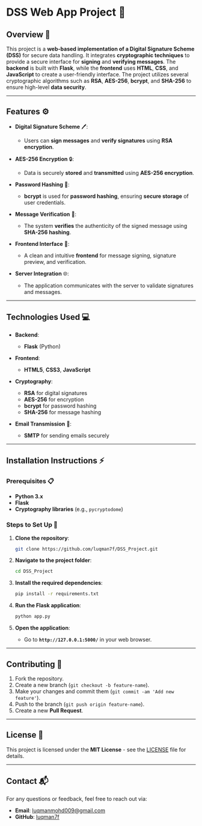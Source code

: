 # **DSS Web App Project** 🚀

## **Overview** 📜

This project is a **web-based implementation of a Digital Signature Scheme (DSS)** for secure data handling. It integrates **cryptographic techniques** to provide a secure interface for **signing** and **verifying messages**. The **backend** is built with **Flask**, while the **frontend** uses **HTML**, **CSS**, and **JavaScript** to create a user-friendly interface. The project utilizes several cryptographic algorithms such as **RSA**, **AES-256**, **bcrypt**, and **SHA-256** to ensure high-level **data security**.

---

## **Features** ⚙️

- **Digital Signature Scheme** 🖊️:  
  - Users can **sign messages** and **verify signatures** using **RSA encryption**.

- **AES-256 Encryption** 🔒:  
  - Data is securely **stored** and **transmitted** using **AES-256 encryption**.

- **Password Hashing** 🔑:  
  - **bcrypt** is used for **password hashing**, ensuring **secure storage** of user credentials.

- **Message Verification** 🧐:  
  - The system **verifies** the authenticity of the signed message using **SHA-256 hashing**.

- **Frontend Interface** 🎨:  
  - A clean and intuitive **frontend** for message signing, signature preview, and verification.

- **Server Integration** 🌐:  
  - The application communicates with the server to validate signatures and messages.

---

## **Technologies Used** 💻

- **Backend**:  
  - **Flask** (Python)

- **Frontend**:  
  - **HTML5**, **CSS3**, **JavaScript**

- **Cryptography**:  
  - **RSA** for digital signatures  
  - **AES-256** for encryption  
  - **bcrypt** for password hashing  
  - **SHA-256** for message hashing

- **Email Transmission** 📧:  
  - **SMTP** for sending emails securely

---

## **Installation Instructions** ⚡

### **Prerequisites** 📋

- **Python 3.x**
- **Flask**
- **Cryptography libraries** (e.g., `pycryptodome`)

### **Steps to Set Up** 🔧

1. **Clone the repository**:

    ```bash
    git clone https://github.com/luqman7f/DSS_Project.git
    ```

2. **Navigate to the project folder**:

    ```bash
    cd DSS_Project
    ```

3. **Install the required dependencies**:

    ```bash
    pip install -r requirements.txt
    ```

4. **Run the Flask application**:

    ```bash
    python app.py
    ```

5. **Open the application**:  
   - Go to **`http://127.0.0.1:5000/`** in your web browser.

---

## **Contributing** 🤝

1. Fork the repository.
2. Create a new branch (`git checkout -b feature-name`).
3. Make your changes and commit them (`git commit -am 'Add new feature'`).
4. Push to the branch (`git push origin feature-name`).
5. Create a new **Pull Request**.

---

## **License** 📜

This project is licensed under the **MIT License** - see the [LICENSE](LICENSE) file for details.

---

## **Contact** 📬

For any questions or feedback, feel free to reach out via:

- **Email**: [luqmanmohd009@gmail.com](mailto:luqmanmohd009@gmail.com)
- **GitHub**: [luqman7f](https://github.com/luqman7f)


